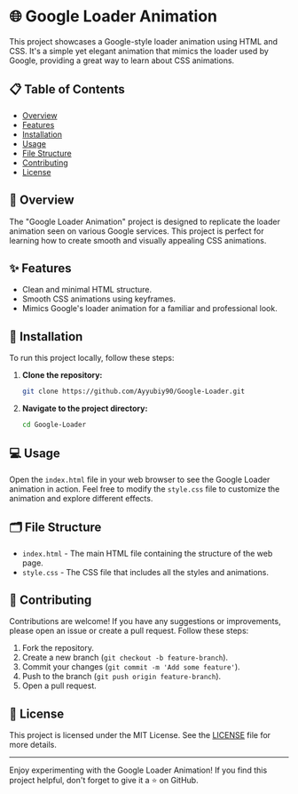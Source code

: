 # 🌐 Google Loader Animation

This project showcases a Google-style loader animation using HTML and CSS. It's a simple yet elegant animation that mimics the loader used by Google, providing a great way to learn about CSS animations.

## 📋 Table of Contents

- [Overview](#overview)
- [Features](#features)
- [Installation](#installation)
- [Usage](#usage)
- [File Structure](#file-structure)
- [Contributing](#contributing)
- [License](#license)

## 🌟 Overview

The "Google Loader Animation" project is designed to replicate the loader animation seen on various Google services. This project is perfect for learning how to create smooth and visually appealing CSS animations.

## ✨ Features

- Clean and minimal HTML structure.
- Smooth CSS animations using keyframes.
- Mimics Google's loader animation for a familiar and professional look.

## 🚀 Installation

To run this project locally, follow these steps:

1. **Clone the repository:**
    ```bash
    git clone https://github.com/Ayyubiy90/Google-Loader.git
    ```
2. **Navigate to the project directory:**
    ```bash
    cd Google-Loader
    ```

## 💻 Usage

Open the `index.html` file in your web browser to see the Google Loader animation in action. Feel free to modify the `style.css` file to customize the animation and explore different effects.

## 🗂 File Structure

- `index.html` - The main HTML file containing the structure of the web page.
- `style.css` - The CSS file that includes all the styles and animations.

## 🤝 Contributing

Contributions are welcome! If you have any suggestions or improvements, please open an issue or create a pull request. Follow these steps:

1. Fork the repository.
2. Create a new branch (`git checkout -b feature-branch`).
3. Commit your changes (`git commit -m 'Add some feature'`).
4. Push to the branch (`git push origin feature-branch`).
5. Open a pull request.

## 📜 License

This project is licensed under the MIT License. See the [LICENSE](LICENSE) file for more details.

---

Enjoy experimenting with the Google Loader Animation! If you find this project helpful, don't forget to give it a ⭐️ on GitHub.
